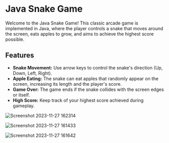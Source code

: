 # Java Snake Game

Welcome to the Java Snake Game! This classic arcade game is implemented in Java, where the player controls a snake that moves around the screen, eats apples to grow, and aims to achieve the highest score possible.

## Features

- **Snake Movement:** Use arrow keys to control the snake's direction (Up, Down, Left, Right).
- **Apple Eating:** The snake can eat apples that randomly appear on the screen, increasing its length and the player's score.
- **Game Over:** The game ends if the snake collides with the screen edges or itself.
- **High Score:** Keep track of your highest score achieved during gameplay.

![Screenshot 2023-11-27 162314](https://github.com/EvanC54/Java-Snake-Game-/assets/64505599/ed16fb77-a2bf-4781-81f2-42ce612f94fe)

![Screenshot 2023-11-27 161433](https://github.com/EvanC54/Java-Snake-Game-/assets/64505599/2c769c30-8610-4654-ad9f-b5a94cce8fea)

![Screenshot 2023-11-27 161642](https://github.com/EvanC54/Java-Snake-Game-/assets/64505599/17ea9be8-3acc-403f-bf5f-f33d2db6a52a)

